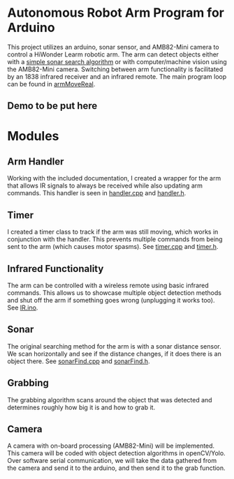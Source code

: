 # Autonomous Robot Arm Program for Arduino
This project utilizes an arduino, sonar sensor, and AMB82-Mini camera to control a HiWonder Learm robotic arm. The arm can detect objects either with a [simple sonar search algorithm](sonarFind.cpp) or with computer/machine vision using the AMB82-Mini camera. Switching between arm functionality is facilitated by an 1838 infrared receiver and an infrared remote. The main program loop can be found in [armMoveReal](armMoveReal.ino). 

## Demo to be put here

# Modules

## Arm Handler
Working with the included documentation, I created a wrapper for the arm that allows IR signals to always be received while also updating arm commands. This handler is seen in [handler.cpp](handler.cpp) and [handler.h](handler.h). 

## Timer
I created a timer class to track if the arm was still moving, which works in conjunction with the handler. This prevents multiple commands from being sent to the arm (which causes motor spasms). See [timer.cpp](timer.cpp) and [timer.h](timer.h).

## Infrared Functionality 
The arm can be controlled with a wireless remote using basic infrared commands. This allows us to showcase multiple object detection methods and shut off the arm if something goes wrong (unplugging it works too). See [IR.ino](IR.ino).

## Sonar 
The original searching method for the arm is with a sonar distance sensor. We scan horizontally and see if the distance changes, if it does there is an object there. See [sonarFind.cpp](sonarFind.cpp) and [sonarFind.h](sonarFind.h).

## Grabbing
The grabbing algorithm scans around the object that was detected and determines roughly how big it is and how to grab it.

## Camera
A camera with on-board processing (AMB82-Mini) will be implemented. This camera will be coded with object detection algorithms in openCV/Yolo. Over software serial communication, we will take the data gathered from the camera and send it to the arduino, and then send it to the grab function.
